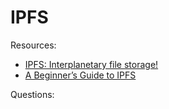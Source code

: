 # IPFS

Resources:

* [IPFS: Interplanetary file storage!](https://www.youtube.com/watch?v=5Uj6uR3fp-U)
* [A Beginner’s Guide to IPFS](https://medium.com/hackernoon/a-beginners-guide-to-ipfs-20673fedd3f)

Questions:
